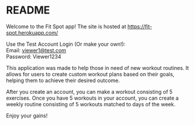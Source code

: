 # README

Welcome to the Fit Spot app!
The site is hosted at https://fit-spot.herokuapp.com/

Use the Test Account Login (Or make your own!):
<br />
Email: viewer1@test.com
<br />
Password: Viewer1234
<br />

This application was made to help those in need of new workout routines.
It allows for users to create custom workout plans based on their goals, helping them to achieve their desired outcome.

After you create an account, you can make a workout consisting of 5 exercises.
Once you have 5 workouts in your account, you can create a weekly routine consisting of 5 workouts matched to days of the week.

Enjoy your gains!
